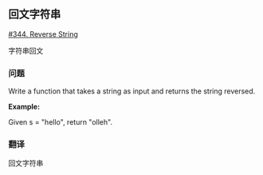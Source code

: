## 回文字符串

[#344. Reverse String](https://leetcode.com/problems/reverse-string/description/)

字符串回文

### 问题

Write a function that takes a string as input and returns the string reversed.

**Example:**

Given s = "hello", return "olleh".



### 翻译

回文字符串

